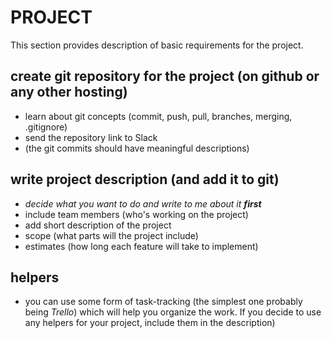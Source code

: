 # PROJECT

This section provides description of basic requirements for the project.

## create git repository for the project (on github or any other hosting)
* learn about git concepts (commit, push, pull, branches, merging, .gitignore)
* send the repository link to Slack
* (the git commits should have meaningful descriptions)

## write project description (and add it to git)
* _decide what you want to do and write to me about it **first**_
* include team members (who's working on the project)
* add short description of the project
* scope (what parts will the project include) 
* estimates (how long each feature will take to implement)

## helpers
* you can use some form of task-tracking (the simplest one probably being _Trello_)
which will help you organize the work. 
If you decide to use any helpers for your project, include them in the description)